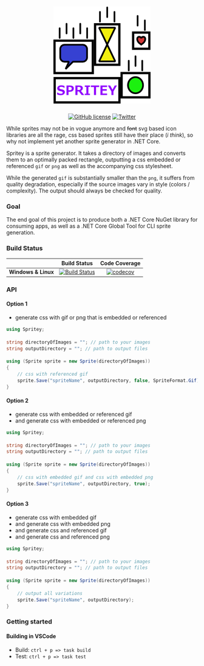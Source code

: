 <h1 align="center">
    <img src="https://raw.githubusercontent.com/BrandonBoone/Spritey/master/docs/Spritey3.png" alt="Spritey" width="256" />
    <br />
</h1>
<div align="center">

[![GitHub license](https://img.shields.io/badge/license-MIT%20%26%20CPOL%201.02-blue.svg)](https://raw.githubusercontent.com/BrandonBoone/Spritey/master/LICENSE)
[![Twitter](https://img.shields.io/twitter/url/http/shields.io.svg?style=flat&logo=twitter)](https://twitter.com/intent/tweet?hashtags=spritey,dotnet,oss&text=Spritey.+A+new+sprite+generator+in+C%23&url=https%3a%2f%2fgithub.com%2fBrandonBoone%2fSpritey&via=brandonjboone)

</div>

While sprites may not be in vogue anymore and ~~font~~ svg based icon libraries are all the rage, css based sprites still have their place (*i think*), so why not implement yet another sprite generator in .NET Core.

Spritey is a sprite generator. It takes a directory of images and converts them to an optimally packed rectangle, outputting a css embedded or referenced `gif` or `png` as well as the accompanying css stylesheet.

While the generated `gif` is substantially smaller than the `png`, it suffers from quality degradation, especially if the source images vary in style (colors / complexity). The output should always be checked for quality.

### Goal

The end goal of this project is to produce both a .NET Core NuGet library for consuming apps, as well as a .NET Core Global Tool for CLI sprite generation.

### Build Status

|             |Build Status|Code Coverage|
|-------------|:----------:|:-----------:|
|**Windows & Linux**  |[![Build Status](https://dev.azure.com/Spritey/Spritey/_apis/build/status/Spritey)](https://dev.azure.com/Spritey/Spritey/_build/latest?definitionId=1)|[![codecov](https://codecov.io/gh/BrandonBoone/Spritey/branch/master/graph/badge.svg)](https://codecov.io/gh/BrandonBoone/Spritey)|

### API

#### Option 1

- generate css with gif or png that is embedded or referenced

```csharp
using Spritey;

string directoryOfImages = ""; // path to your images
string outputDirectory = ""; // path to output files

using (Sprite sprite = new Sprite(directoryOfImages))
{
    // css with referenced gif
    sprite.Save("spriteName", outputDirectory, false, SpriteFormat.Gif);
}

```

#### Option 2

- generate css with embedded or referenced gif
- and generate css with embedded or referenced png

```csharp
using Spritey;

string directoryOfImages = ""; // path to your images
string outputDirectory = ""; // path to output files

using (Sprite sprite = new Sprite(directoryOfImages))
{
    // css with embedded gif and css with embedded png
    sprite.Save("spriteName", outputDirectory, true);
}

```

#### Option 3

- generate css with embedded gif
- and generate css with embedded png
- and generate css and referenced gif
- and generate css and referenced png

```csharp
using Spritey;

string directoryOfImages = ""; // path to your images
string outputDirectory = ""; // path to output files

using (Sprite sprite = new Sprite(directoryOfImages))
{
    // output all variations
    sprite.Save("spriteName", outputDirectory);
}
```

### Getting started

#### Building in VSCode

- Build: `ctrl + p => task build`
- Test: `ctrl + p => task test`
